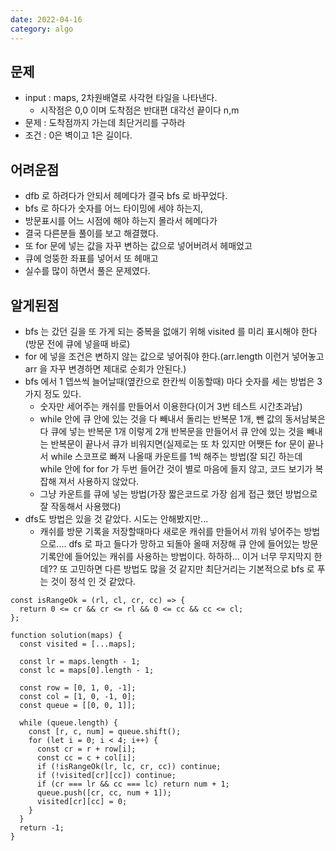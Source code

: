 ```yaml
---
date: 2022-04-16
category: algo
---
```


## 문제

- input : maps, 2차원배열로 사각현 타일을 나타낸다.
  - 시작점은 0,0 이며 도착점은 반대편 대각선 끝이다 n,m
- 문제 : 도착점까지 가는데 최단거리를 구하라
- 조건 : 0은 벽이고 1은 길이다.

## 어려운점

- dfb 로 하려다가 안되서 헤메다가 결국 bfs 로 바꾸었다.
- bfs 로 하다가 숫자를 어느 타이밍에 세야 하는지,
- 방문표시를 어느 시점에 해야 하는지 몰라서 헤메다가
- 결국 다른분들 풀이를 보고 해결했다.
- 또 for 문에 넣는 값을 자꾸 변하는 값으로 넣어버려서 헤매었고
- 큐에 엉뚱한 좌표를 넣어서 또 헤매고
- 실수를 많이 하면서 풀은 문제였다.

## 알게된점

- bfs 는 갔던 길을 또 가게 되는 중복을 없애기 위해 visited 를 미리 표시해야 한다(방문 전에 큐에 넣을때 바로)
- for 에 넣을 조건은 변하지 않는 값으로 넣어줘야 한다.(arr.length 이런거 넣어놓고 arr 을 자꾸 변경하면 제대로 순회가 안된다.)
- bfs 에서 1 뎁쓰씩 늘어날때(옆칸으로 한칸씩 이동할때) 마다 숫자를 세는 방법은 3가지 정도 있다.
  - 숫자만 세어주는 캐쉬를 만들어서 이용한다(이거 3번 테스트 시간초과남)
  - while 안에 큐 안에 있는 것을 다 빼내서 돌리는 반복문 1개, 뺀 값의 동서남북은 다 큐에 넣는 반복문 1개 이렇게 2개 반복문을 만들어서 큐 안에 있는 것을 빼내는 반복문이 끝나서 큐가 비워지면(실제로는 또 차 있지만 어쨋든 for 문이 끝나서 while 스코프로 빠져 나올때 카운트를 1씩 해주는 방법(잘 되긴 하는데 while 안에 for for 가 두번 들어간 것이 별로 마음에 들지 않고, 코드 보기가 복잡해 져서 사용하지 않았다.
  - 그냥 카운트를 큐에 넣는 방법(가장 짧은코드로 가장 쉽게 접근 했던 방법으로 잘 작동해서 사용했다)
- dfs도 방법은 있을 것 같았다. 시도는 안해봤지만...
  - 캐쉬를 방문 기록을 저장할때마다 새로운 캐쉬를 만들어서 끼워 넣어주는 방법으로.... dfs 로 파고 들다가 망하고 되돌아 올때 저장해 큐 안에 들어있는 방문 기록안에 들어있는 캐쉬를 사용하는 방법이다. 하하하... 이거 너무 무지막지 한데?? 또 고민하면 다른 방법도 많을 것 같지만 최단거리는 기본적으로 bfs 로 푸는 것이 정석 인 것 같았다.

```
const isRangeOk = (rl, cl, cr, cc) => {
  return 0 <= cr && cr <= rl && 0 <= cc && cc <= cl;
};

function solution(maps) {
  const visited = [...maps];

  const lr = maps.length - 1;
  const lc = maps[0].length - 1;

  const row = [0, 1, 0, -1];
  const col = [1, 0, -1, 0];
  const queue = [[0, 0, 1]];

  while (queue.length) {
    const [r, c, num] = queue.shift();
    for (let i = 0; i < 4; i++) {
      const cr = r + row[i];
      const cc = c + col[i];
      if (!isRangeOk(lr, lc, cr, cc)) continue;
      if (!visited[cr][cc]) continue;
      if (cr === lr && cc === lc) return num + 1;
      queue.push([cr, cc, num + 1]);
      visited[cr][cc] = 0;
    }
  }
  return -1;
}
```
